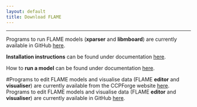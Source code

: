 ```yaml
---
layout: default
title: Download FLAME
---
```


* * *

Programs to run FLAME models (**xparser** and **libmboard**) are currently available in GitHub [here](https://github.com/FLAME-HPC/).

**Installation instructions** can be found under documentation [here](../docs/install.html).

How to **run a model** can be found under documentation [here](../docs/user_manual.html#sec:model_execution).

#Programs to edit FLAME models and visualise data (FLAME **editor** and **visualiser**) are currently available from the CCPForge website [here](http://ccpforge.cse.rl.ac.uk/gf/project/flame/frs/).
Programs to edit FLAME models and visualise data (FLAME **editor** and **visualiser**) are currently available in GitHub [here](https://github.com/FLAME-HPC).
